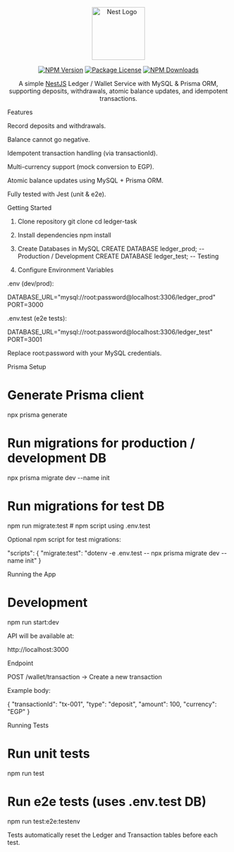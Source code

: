 <p align="center"> <a href="#" target="_blank"><img src="https://nestjs.com/img/logo-small.svg" width="120" alt="Nest Logo" /></a> </p> <p align="center"> <a href="https://www.npmjs.com/package/@nestjs/core" target="_blank"><img src="https://img.shields.io/npm/v/@nestjs/core.svg" alt="NPM Version" /></a> <a href="https://www.npmjs.com/package/@nestjs/core" target="_blank"><img src="https://img.shields.io/npm/l/@nestjs/core.svg" alt="Package License" /></a> <a href="https://www.npmjs.com/package/@nestjs/common" target="_blank"><img src="https://img.shields.io/npm/dm/@nestjs/common.svg" alt="NPM Downloads" /></a> </p> <p align="center"> A simple <a href="https://nestjs.com" target="_blank">NestJS</a> Ledger / Wallet Service with MySQL & Prisma ORM, supporting deposits, withdrawals, atomic balance updates, and idempotent transactions. </p>
Features

Record deposits and withdrawals.

Balance cannot go negative.

Idempotent transaction handling (via transactionId).

Multi-currency support (mock conversion to EGP).

Atomic balance updates using MySQL + Prisma ORM.

Fully tested with Jest (unit & e2e).

Getting Started

1. Clone repository
   git clone <your-repo-url>
   cd ledger-task

2. Install dependencies
   npm install

3. Create Databases in MySQL
   CREATE DATABASE ledger_prod; -- Production / Development
   CREATE DATABASE ledger_test; -- Testing

4. Configure Environment Variables

.env (dev/prod):

DATABASE_URL="mysql://root:password@localhost:3306/ledger_prod"
PORT=3000

.env.test (e2e tests):

DATABASE_URL="mysql://root:password@localhost:3306/ledger_test"
PORT=3001

Replace root:password with your MySQL credentials.

Prisma Setup

# Generate Prisma client

npx prisma generate

# Run migrations for production / development DB

npx prisma migrate dev --name init

# Run migrations for test DB

npm run migrate:test # npm script using .env.test

Optional npm script for test migrations:

"scripts": {
"migrate:test": "dotenv -e .env.test -- npx prisma migrate dev --name init"
}

Running the App

# Development

npm run start:dev

API will be available at:

http://localhost:3000

Endpoint

POST /wallet/transaction → Create a new transaction

Example body:

{
"transactionId": "tx-001",
"type": "deposit",
"amount": 100,
"currency": "EGP"
}

Running Tests

# Run unit tests

npm run test

# Run e2e tests (uses .env.test DB)

npm run test:e2e:testenv

Tests automatically reset the Ledger and Transaction tables before each test.
